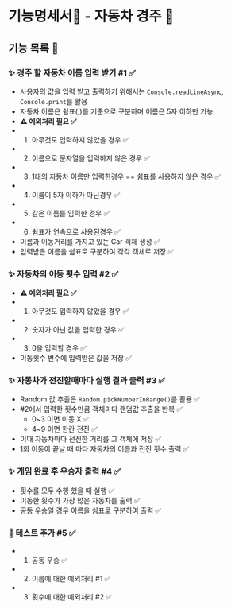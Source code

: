 # 기능명세서📜 - 자동차 경주 🚗 

## 기능 목록 📄

### ✨ 경주 할 자동차 이름 입력 받기 #1 ✅
 - 사용자의 값을 입력 받고 출력하기 위해서는 `Console.readLineAsync`, `Console.print`를 활용
 - 자동차 이름은 쉼표(,)를 기준으로 구분하며 이름은 5자 이하만 가능
 - **⚠️ 예외처리 필요 ✅**
  - 1. 아무것도 입력하지 않았을 경우 ✅
  - 2. 이름으로 문자열을 입력하지 않은 경우 ✅
  - 3. 1대의 자동차 이름만 입력한경우 == 쉼표를 사용하지 않은 경우 ✅
  - 4. 이름이 5자 이하가 아닌경우 ✅
  - 5. 같은 이름를 입력한 경우 ✅
  - 6. 쉼표가 연속으로 사용된경우 ✅
 - 이름과 이동거리를 가지고 있는 Car 객체 생성 ✅
 - 입력받은 이름을 쉼표로 구분하여 각각 객체로 저장 ✅
### ✨ 자동차의 이동 횟수 입력 #2 ✅
 - **⚠️ 예외처리 필요 ✅**
  - 1. 아무것도 입력하지 않았을 경우 ✅
  - 2. 숫자가 아닌 값을 입력한 경우 ✅
  - 3. 0을 입력할 경우 ✅
 - 이동횟수 변수에 입력받은 값을 저장 ✅
### ✨ 자동차가 전진할때마다 실행 결과 출력 #3 ✅
 - Random 값 추출은 `Random.pickNumberInRange()`를 활용 ✅
 - #2에서 입력한 횟수만큼 객체마다 랜덤값 추출을 반복 ✅
   - 0~3 이면 이동 X ✅
   - 4~9 이면 한칸 전진 ✅
 - 이때 자동차마다 전진한 거리를 그 객체에 저장 ✅
 - 1회 이동이 끝날 때 마다 자동차의 이름과 전진 횟수 출력 ✅
### ✨ 게임 완료 후 우승자 출력 #4 ✅
- 횟수를 모두 수행 했을 때 실행 ✅
- 이동한 횟수가 가장 많은 자동차를 출력 ✅
- 공동 우승일 경우 이름을 쉼표로 구분하여 출력 ✅
### 🚩 테스트 추가 #5 ✅
- 1. 공동 우승 ✅
- 2. 이름에 대한 예외처리 #1 ✅
- 3. 횟수에 대한 예외처리 #2 ✅

